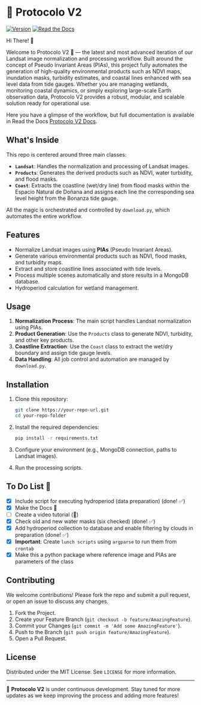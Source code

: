 # 🤖 Protocolo V2

[![Version](https://img.shields.io/badge/version-2.2.3-blue.svg)](https://github.com/Digdgeo/ProtocoloV2) [![Read the Docs](https://readthedocs.org/projects/protocolov2/badge/?version=latest)](https://protocolov2.readthedocs.io/)


Hi There! 👋

Welcome to Protocolo V2 🤖 — the latest and most advanced iteration of our Landsat image normalization and processing workflow. Built around the concept of Pseudo Invariant Areas (PIAs), this project fully automates the generation of high-quality environmental products such as NDVI maps, inundation masks, turbidity estimates, and coastal lines enhanced with sea level data from tide gauges.
Whether you are managing wetlands, monitoring coastal dynamics, or simply exploring large-scale Earth observation data, Protocolo V2 provides a robust, modular, and scalable solution ready for operational use.

Here you have a glimpse of the workflow, but full documentation is available in Read the Docs [Protocolo V2 Docs](https://protocolov2.readthedocs.io/).

## What's Inside

This repo is centered around three main classes:

- **`Landsat`**: Handles the normalization and processing of Landsat images.
- **`Products`**: Generates the derived products such as NDVI, water turbidity, and flood masks.
- **`Coast`**: Extracts the coastline (wet/dry line) from flood masks within the Espacio Natural de Doñana and assigns each line the corresponding sea level height from the Bonanza tide gauge.

All the magic is orchestrated and controlled by `download.py`, which automates the entire workflow.

## Features

- Normalize Landsat images using **PIAs** (Pseudo Invariant Areas).
- Generate various environmental products such as NDVI, flood masks, and turbidity maps.
- Extract and store coastline lines associated with tide levels.
- Process multiple scenes automatically and store results in a MongoDB database.
- Hydroperiod calculation for wetland management.

## Usage

1. **Normalization Process**: The main script handles Landsat normalization using PIAs.
2. **Product Generation**: Use the `Products` class to generate NDVI, turbidity, and other key products.
3. **Coastline Extraction**: Use the `Coast` class to extract the wet/dry boundary and assign tide gauge levels.
4. **Data Handling**: All job control and automation are managed by `download.py`.

## Installation

1. Clone this repository:

    ```bash
    git clone https://your-repo-url.git
    cd your-repo-folder
    ```

2. Install the required dependencies:

    ```bash
    pip install -r requirements.txt
    ```

3. Configure your environment (e.g., MongoDB connection, paths to Landsat images).

4. Run the processing scripts.

## To Do List 📝

- [x] Include script for executing hydroperiod (data preparation) (done! ✅)
- [x] Make the Docs 📖
- [ ] Create a video tutorial (🎥)
- [x] Check old and new water masks (six checked) (done! ✅)
- [x] Add hydroperiod collection to database and enable filtering by clouds in preparation (done! ✅)
- [x] **Important**: Create `lunch scripts` using `argparse` to run them from `crontab`
- [x] Make this a python package where reference image and PIAs are parameters of the class

## Contributing

We welcome contributions! Please fork the repo and submit a pull request, or open an issue to discuss any changes.

1. Fork the Project.
2. Create your Feature Branch (`git checkout -b feature/AmazingFeature`).
3. Commit your Changes (`git commit -m 'Add some AmazingFeature'`).
4. Push to the Branch (`git push origin feature/AmazingFeature`).
5. Open a Pull Request.

## License

Distributed under the MIT License. See `LICENSE` for more information.

---

🚀 **Protocolo V2** is under continuous development. Stay tuned for more updates as we keep improving the process and adding more features!
